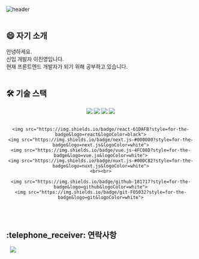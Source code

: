 ![header](https://capsule-render.vercel.app/api?type=waving&color=auto&height=300&section=header&text=JinYoungLee&fontSize=90)
<br><br>

<h2> 😄 자기 소개 </h2>
안녕하세요.<br>
신입 개발자 이진영입니다.<br>
현재 프론트엔드 개발자가 되기 위해 공부하고 있습니다.
<br><br>

<h2> 🛠 기술 스택 </h2>
<div align=center>
    <img src="https://img.shields.io/badge/html5-E34F26?style=for-the-badge&logo=html5&logoColor=white">
    <img src="https://img.shields.io/badge/css-1572B6?style=for-the-badge&logo=css3&logoColor=white">
    <img src="https://img.shields.io/badge/javascript-F7DF1E?style=for-the-badge&logo=javascript&logoColor=black">
    <img src="https://img.shields.io/badge/-Typescript-f7f7f7?style=for-the-badge&logo=Typescript&logoColor=blue">
    <br><br>
    
    <img src="https://img.shields.io/badge/react-61DAFB?style=for-the-badge&logo=react&logoColor=black">
    <img src="https://img.shields.io/badge/next.js-#000000?style=for-the-badge&logo=next.js&logoColor=white">
    <img src="https://img.shields.io/badge/vue.js-4FC08D?style=for-the-badge&logo=vue.js&logoColor=white">
    <img src="https://img.shields.io/badge/nuxt.js-#00DC82?style=for-the-badge&logo=nuxt.js&logoColor=white">
    <br><br>

    <img src="https://img.shields.io/badge/github-181717?style=for-the-badge&logo=github&logoColor=white">
    <img src="https://img.shields.io/badge/git-F05032?style=for-the-badge&logo=git&logoColor=white">
</div>
<br><br>

<h2>:telephone_receiver: 연락사항 </h3>
<a href="https://swlsdud100559@gmail.com">
    <img src="http://img.shields.io/badge/Gmail-EA4335?style=flat&logo=Gmail&logoColor=white&link=https://swlsdud100559@gmail.com"
        style="height : auto; margin-left : 10px; margin-right : 10px;"/>
</a>
